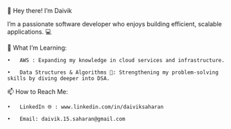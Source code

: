 👋 Hey there! I’m Daivik

I’m a passionate software developer who enjoys building efficient, scalable applications. 💻

🌱 What I’m Learning:

	•	AWS : Expanding my knowledge in cloud services and infrastructure.
 
	•	Data Structures & Algorithms 🧠: Strengthening my problem-solving skills by diving deeper into DSA.
 
📫 How to Reach Me:

	•	LinkedIn 🌐 : www.linkedin.com/in/daiviksaharan
 
	•	Email: daivik.15.saharan@gmail.com
 
<!---
daivik1515/daivik1515 is a ✨ special ✨ repository because its `README.md` (this file) appears on your GitHub profile.
You can click the Preview link to take a look at your changes.
--->
